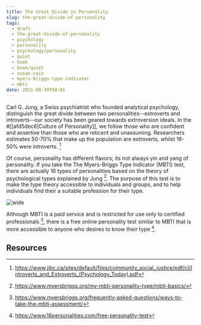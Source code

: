 ```yaml
---
title: The Great Divide in Personality
slug: the-great-divide-of-personality
tags:
  - draft
  - the-great-divide-of-personality
  - psychology
  - personality
  - psychology/personality
  - quiet
  - book
  - book/quiet
  - susan-cain
  - myers-briggs-type-indicator
  - mbti
date: 2021-08-30T08:01
---
```



Carl G. Jung, a Swiss psychiatrist who founded analytical psychology,
distinguish the great divide between two personalities--extroverts and
introverts--our society has been geared towards extroversion ideals. In the
#[[afd5dec6|Culture of Personality]], we follow those who are confident and
assertive than those who are reticent and unassuming. Researchers estimates
50-70% that make up the population are extroverts, whilst 16-50% were
introverts. [^1]

Of course, personality has different flavors; its not always yin and yang of
personality. If you take the The Myers-Briggs Type Indicator (MBTI) test, there
are actually 16 types of personalities based on the theory of psychological
types explained by Jung [^2]. The purpose of this test is to make the type
theory accessible to individuals and groups, and to help individuals find their
a suitable profession for their type.

![wide](https://upload.wikimedia.org/wikipedia/commons/1/1f/MyersBriggsTypes.png "image from Wikimedia Commons (cc)")

Although MBTI is a paid service and is restricted for use only to certified
professionals [^3], there is a free online personality test similar to MBTI that
is more accessible to anyone who desires to know their type [^4].

## Resources

[^1]: https://www.jibc.ca/sites/default/files/community_social_justice/pdf/cl/Introverts_and_Extroverts_(Psychology_Today).pdf
[^2]: https://www.myersbriggs.org/my-mbti-personality-type/mbti-basics/
[^3]: https://www.myersbriggs.org/frequently-asked-questions/ways-to-take-the-mbti-assessment/
[^4]: https://www.16personalities.com/free-personality-test
